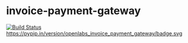 invoice-payment-gateway
=======================



[![Build Status](https://travis-ci.org/openlabs/invoice-payment-gateway.svg?branch=develop)](https://travis-ci.org/openlabs/invoice-payment-gateway)
https://pypip.in/version/openlabs_invoice_payment_gateway/badge.svg
